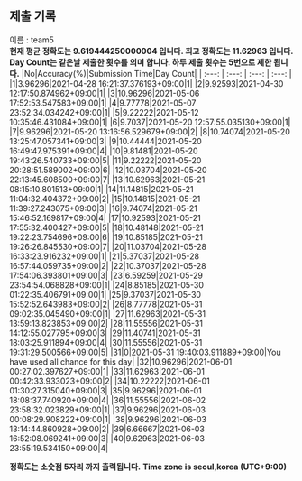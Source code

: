 


  
## 제출 기록  
이름 : team5  
**현재 평균 정확도는 9.619444250000004 입니다. 최고 정확도는 11.62963 입니다.**  
**Day Count는 같은날 제출한 횟수를 의미 합니다. 하루 제출 횟수는 5번으로 제한 됩니다.**
|No|Accuracy(%)|Submission Time|Day Count|
| :---: | :---: | :---: | :---: |
|1|3.96296|2021-04-28 16:21:37.376193+09:00|1|
|2|9.92593|2021-04-30 12:17:50.874962+09:00|1|
|3|10.96296|2021-05-06 17:52:53.547583+09:00|1|
|4|9.77778|2021-05-07 23:52:34.034242+09:00|1|
|5|9.22222|2021-05-12 10:35:46.431084+09:00|1|
|6|9.7037|2021-05-20 12:57:55.035130+09:00|1|
|7|9.96296|2021-05-20 13:16:56.529679+09:00|2|
|8|10.74074|2021-05-20 13:25:47.057341+09:00|3|
|9|10.44444|2021-05-20 16:49:47.975391+09:00|4|
|10|9.81481|2021-05-20 19:43:26.540733+09:00|5|
|11|9.22222|2021-05-20 20:28:51.589002+09:00|6|
|12|10.03704|2021-05-20 22:13:45.608500+09:00|7|
|13|10.62963|2021-05-21 08:15:10.801513+09:00|1|
|14|11.14815|2021-05-21 11:04:32.404372+09:00|2|
|15|10.14815|2021-05-21 11:39:27.243075+09:00|3|
|16|9.74074|2021-05-21 15:46:52.169817+09:00|4|
|17|10.92593|2021-05-21 17:55:32.400427+09:00|5|
|18|10.48148|2021-05-21 19:22:23.754696+09:00|6|
|19|10.85185|2021-05-21 19:26:26.845530+09:00|7|
|20|11.03704|2021-05-28 16:33:23.916232+09:00|1|
|21|5.37037|2021-05-28 16:57:44.059735+09:00|2|
|22|10.37037|2021-05-28 17:54:06.393801+09:00|3|
|23|6.59259|2021-05-29 23:54:54.068828+09:00|1|
|24|8.85185|2021-05-30 01:22:35.406791+09:00|1|
|25|9.37037|2021-05-30 15:52:52.643983+09:00|2|
|26|8.77778|2021-05-31 09:02:35.045490+09:00|1|
|27|11.62963|2021-05-31 13:59:13.823853+09:00|2|
|28|11.55556|2021-05-31 14:12:55.027795+09:00|3|
|29|11.40741|2021-05-31 18:03:25.911894+09:00|4|
|30|11.55556|2021-05-31 19:31:29.500566+09:00|5|
|31|0|2021-05-31 19:40:03.911889+09:00|You have used all chance for this day|
|32|10.96296|2021-06-01 00:27:02.397627+09:00|1|
|33|11.62963|2021-06-01 00:42:33.933023+09:00|2|
|34|10.22222|2021-06-01 01:30:27.315040+09:00|3|
|35|9.96296|2021-06-01 18:08:37.740920+09:00|4|
|36|11.55556|2021-06-02 23:58:32.023829+09:00|1|
|37|9.96296|2021-06-03 00:08:29.908222+09:00|1|
|38|9.96296|2021-06-03 13:14:44.860928+09:00|2|
|39|6.66667|2021-06-03 16:52:08.069241+09:00|3|
|40|9.62963|2021-06-03 23:55:19.534150+09:00|4|


**정확도는 소숫점 5자리 까지 출력됩니다.**
**Time zone is seoul,korea (UTC+9:00)**
